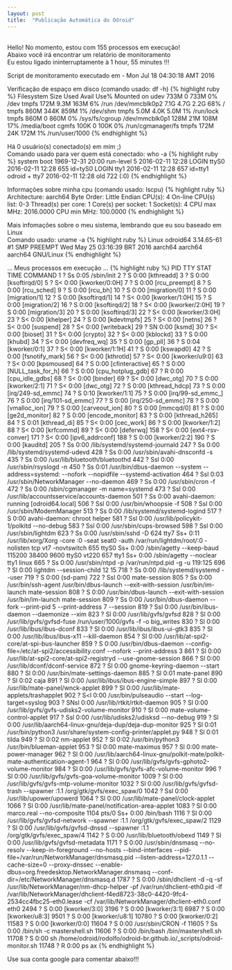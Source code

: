 ```yaml
---
layout: post
title:  "Publicação Automática do Odroid"
---
```

<br />
Hello! No momento, estou com 155 processos em execução!  <br />
Abaixo você irá encontrar um relatório de monitoramento <br />
Eu estou ligado ininterruptamente à 1 hour, 55 minutes !!!

Script de monitoramento executado em - Mon Jul 18 04:30:18 AMT 2016 <br />

Verificação de espaço em disco (comando usado: df -h)
{% highlight ruby %}
Filesystem      Size  Used Avail Use% Mounted on
udev            733M     0  733M   0% /dev
tmpfs           172M  9.3M  163M   6% /run
/dev/mmcblk0p2  7.1G  4.7G  2.2G  68% /
tmpfs           860M  344K  859M   1% /dev/shm
tmpfs           5.0M  4.0K  5.0M   1% /run/lock
tmpfs           860M     0  860M   0% /sys/fs/cgroup
/dev/mmcblk0p1  128M   21M  108M  17% /media/boot
cgmfs           100K     0  100K   0% /run/cgmanager/fs
tmpfs           172M   24K  172M   1% /run/user/1000
{% endhighlight %}

Há 0 usuário(s) conectado(s) em mim ;) <br />
Comando usado para ver quem está conectado: who -a
{% highlight ruby %}
           system boot  1969-12-31 20:00
           run-level 5  2016-02-11 12:28
LOGIN      ttyS0        2016-02-11 12:28               655 id=tyS0
LOGIN      tty1         2016-02-11 12:28               657 id=tty1
odroid   + tty7         2016-02-11 12:28  old          722 (:0)
{% endhighlight %}

Informações sobre minha cpu (comando usado: lscpu)
{% highlight ruby %}
Architecture:          aarch64
Byte Order:            Little Endian
CPU(s):                4
On-line CPU(s) list:   0-3
Thread(s) per core:    1
Core(s) per socket:    1
Socket(s):             4
CPU max MHz:           2016.0000
CPU min MHz:           100.0000
{% endhighlight %}

Mais infomações sobre o meu sistema, lembrando que eu sou baseado em Linux <br />
Comando usado: uname -a
{% highlight ruby %}
Linux odroid64 3.14.65-61 #1 SMP PREEMPT Wed May 25 03:16:39 BRT 2016 aarch64 aarch64 aarch64 GNU/Linux
{% endhighlight %}

... Meus processos em execução ...
{% highlight ruby %}
  PID TTY      STAT   TIME COMMAND
    1 ?        Ss     0:05 /sbin/init
    2 ?        S      0:00 [kthreadd]
    3 ?        S      0:00 [ksoftirqd/0]
    5 ?        S<     0:00 [kworker/0:0H]
    7 ?        S      0:00 [rcu_preempt]
    8 ?        S      0:00 [rcu_sched]
    9 ?        S      0:00 [rcu_bh]
   10 ?        S      0:00 [migration/0]
   11 ?        S      0:00 [migration/1]
   12 ?        S      0:00 [ksoftirqd/1]
   14 ?        S<     0:00 [kworker/1:0H]
   15 ?        S      0:00 [migration/2]
   16 ?        S      0:00 [ksoftirqd/2]
   18 ?        S<     0:00 [kworker/2:0H]
   19 ?        S      0:00 [migration/3]
   20 ?        S      0:00 [ksoftirqd/3]
   22 ?        S<     0:00 [kworker/3:0H]
   23 ?        S<     0:00 [khelper]
   24 ?        S      0:00 [kdevtmpfs]
   25 ?        S<     0:00 [netns]
   26 ?        S<     0:00 [suspend]
   28 ?        S<     0:00 [writeback]
   29 ?        SN     0:00 [ksmd]
   30 ?        S<     0:00 [bioset]
   31 ?        S<     0:00 [crypto]
   32 ?        S<     0:00 [kblockd]
   33 ?        S      0:00 [khubd]
   34 ?        S<     0:00 [devfreq_wq]
   35 ?        S      0:00 [gp_pll]
   36 ?        S      0:04 [kworker/0:1]
   37 ?        S<     0:00 [kworker/1:1H]
   41 ?        S      0:00 [kswapd0]
   42 ?        S      0:00 [fsnotify_mark]
   56 ?        S<     0:00 [kthrotld]
   57 ?        S<     0:00 [kworker/u9:0]
   63 ?        S<     0:00 [kpsmoused]
   64 ?        S      0:00 [cfinteractive]
   65 ?        S      0:00 [NULL_task_for_h]
   66 ?        S      0:00 [cpu_hotplug_gdb]
   67 ?        R      0:00 [cpu_idle_gdbs]
   68 ?        S<     0:00 [binder]
   69 ?        S<     0:00 [dwc_otg]
   70 ?        S      0:00 [kworker/2:1]
   71 ?        S<     0:00 [dwc_otg]
   72 ?        S      0:00 [kthread_hdcp]
   73 ?        S      0:00 [irq/249-sd_emmc]
   74 ?        S      0:10 [kworker/1:1]
   75 ?        S      0:00 [irq/99-sd_emmc_]
   76 ?        S      0:00 [irq/101-sd_emmc]
   77 ?        S      0:00 [irq/250-sd_emmc]
   78 ?        S      0:00 [vmalloc_ion]
   79 ?        S      0:00 [carveout_ion]
   80 ?        S      0:00 [mmcqd/0]
   81 ?        S      0:00 [ge2d_monitor]
   82 ?        S      0:00 [encode_monitor]
   83 ?        S      0:00 [kthread_h265]
   84 ?        S      0:01 [kthread_di]
   85 ?        S<     0:00 [cec_work]
   86 ?        S      0:00 [kworker/1:2]
   88 ?        S<     0:00 [krfcommd]
   89 ?        S<     0:00 [deferwq]
  158 ?        S<     0:00 [ext4-rsv-conver]
  171 ?        S<     0:00 [ipv6_addrconf]
  188 ?        S      0:00 [kworker/2:2]
  190 ?        S      0:00 [kauditd]
  205 ?        Ss     0:00 /lib/systemd/systemd-journald
  247 ?        Ss     0:00 /lib/systemd/systemd-udevd
  428 ?        Ss     0:00 /usr/sbin/avahi-dnsconfd -s
  435 ?        Ss     0:00 /usr/lib/bluetooth/bluetoothd
  442 ?        Ssl    0:00 /usr/sbin/rsyslogd -n
  450 ?        Ss     0:01 /usr/bin/dbus-daemon --system --address=systemd: --nofork --nopidfile --systemd-activation
  464 ?        Ssl    0:03 /usr/sbin/NetworkManager --no-daemon
  469 ?        Ss     0:00 /usr/sbin/cron -f
  472 ?        Ss     0:00 /sbin/cgmanager -m name=systemd
  473 ?        Ssl    0:00 /usr/lib/accountsservice/accounts-daemon
  501 ?        Ss     0:00 avahi-daemon: running [odroid64.local]
  506 ?        Ssl    0:00 /usr/bin/whoopsie -f
  508 ?        Ssl    0:00 /usr/sbin/ModemManager
  513 ?        Ss     0:00 /lib/systemd/systemd-logind
  517 ?        S      0:00 avahi-daemon: chroot helper
  581 ?        Ssl    0:00 /usr/lib/policykit-1/polkitd --no-debug
  583 ?        Ssl    0:00 /usr/sbin/cups-browsed
  598 ?        Ssl    0:00 /usr/sbin/lightdm
  623 ?        Ss     0:00 /usr/sbin/sshd -D
  624 tty7     Ss+    0:11 /usr/lib/xorg/Xorg -core :0 -seat seat0 -auth /var/run/lightdm/root/:0 -nolisten tcp vt7 -novtswitch
  655 ttyS0    Ss+    0:00 /sbin/agetty --keep-baud 115200 38400 9600 ttyS0 vt220
  657 tty1     Ss+    0:00 /sbin/agetty --noclear tty1 linux
  665 ?        Ss     0:00 /usr/sbin/ntpd -p /var/run/ntpd.pid -g -u 119:125
  696 ?        Sl     0:00 lightdm --session-child 12 15
  718 ?        Ss     0:00 /lib/systemd/systemd --user
  719 ?        S      0:00 (sd-pam)
  722 ?        Ssl    0:00 mate-session
  805 ?        Ss     0:00 /usr/bin/ssh-agent /usr/bin/dbus-launch --exit-with-session /usr/bin/im-launch mate-session
  808 ?        S      0:00 /usr/bin/dbus-launch --exit-with-session /usr/bin/im-launch mate-session
  809 ?        Ss     0:00 /usr/bin/dbus-daemon --fork --print-pid 5 --print-address 7 --session
  819 ?        Ssl    0:00 /usr/bin/ibus-daemon --daemonize --xim
  823 ?        Sl     0:00 /usr/lib/gvfs/gvfsd
  828 ?        Sl     0:00 /usr/lib/gvfs/gvfsd-fuse /run/user/1000/gvfs -f -o big_writes
  830 ?        Sl     0:00 /usr/lib/ibus/ibus-dconf
  833 ?        Sl     0:00 /usr/lib/ibus/ibus-ui-gtk3
  835 ?        Sl     0:00 /usr/lib/ibus/ibus-x11 --kill-daemon
  854 ?        Sl     0:00 /usr/lib/at-spi2-core/at-spi-bus-launcher
  859 ?        S      0:00 /usr/bin/dbus-daemon --config-file=/etc/at-spi2/accessibility.conf --nofork --print-address 3
  861 ?        Sl     0:00 /usr/lib/at-spi2-core/at-spi2-registryd --use-gnome-session
  866 ?        Sl     0:00 /usr/lib/dconf/dconf-service
  872 ?        Sl     0:00 gnome-keyring-daemon --start
  880 ?        Sl     0:00 /usr/bin/mate-settings-daemon
  885 ?        Sl     0:01 mate-panel
  890 ?        Sl     0:02 caja
  891 ?        Sl     0:00 /usr/lib/ibus/ibus-engine-simple
  897 ?        Sl     0:00 /usr/lib/mate-panel/wnck-applet
  899 ?        Sl     0:00 /usr/lib/mate-applets/trashapplet
  902 ?        S<l    0:00 /usr/bin/pulseaudio --start --log-target=syslog
  903 ?        SNsl   0:00 /usr/lib/rtkit/rtkit-daemon
  905 ?        Sl     0:00 /usr/lib/gvfs/gvfs-udisks2-volume-monitor
  910 ?        Sl     0:00 mate-volume-control-applet
  917 ?        Ssl    0:00 /usr/lib/udisks2/udisksd --no-debug
  919 ?        Sl     0:00 /usr/lib/aarch64-linux-gnu/deja-dup/deja-dup-monitor
  925 ?        Sl     0:01 /usr/bin/python3 /usr/share/system-config-printer/applet.py
  948 ?        Sl     0:01 tilda
  949 ?        Sl     0:02 nm-applet
  952 ?        Sl     0:02 /usr/bin/python3 /usr/bin/blueman-applet
  953 ?        Sl     0:00 mate-maximus
  957 ?        Sl     0:00 mate-power-manager
  962 ?        Sl     0:00 /usr/lib/aarch64-linux-gnu/polkit-mate/polkit-mate-authentication-agent-1
  964 ?        Sl     0:00 /usr/lib/gvfs/gvfs-gphoto2-volume-monitor
  984 ?        Sl     0:00 /usr/lib/gvfs/gvfs-afc-volume-monitor
  996 ?        Sl     0:00 /usr/lib/gvfs/gvfs-goa-volume-monitor
 1009 ?        Sl     0:00 /usr/lib/gvfs/gvfs-mtp-volume-monitor
 1032 ?        Sl     0:00 /usr/lib/gvfs/gvfsd-trash --spawner :1.1 /org/gtk/gvfs/exec_spaw/0
 1042 ?        Ssl    0:00 /usr/lib/upower/upowerd
 1064 ?        Sl     0:00 /usr/lib/mate-panel/clock-applet
 1066 ?        Sl     0:00 /usr/lib/mate-panel/notification-area-applet
 1083 ?        Sl     0:00 marco.real --no-composite
 1104 pts/0    Ss+    0:00 /bin/bash
 1116 ?        Sl     0:00 /usr/lib/gvfs/gvfsd-network --spawner :1.1 /org/gtk/gvfs/exec_spaw/2
 1129 ?        Sl     0:00 /usr/lib/gvfs/gvfsd-dnssd --spawner :1.1 /org/gtk/gvfs/exec_spaw/4
 1142 ?        S      0:00 /usr/lib/bluetooth/obexd
 1149 ?        Sl     0:00 /usr/lib/gvfs/gvfsd-metadata
 1171 ?        S      0:00 /usr/sbin/dnsmasq --no-resolv --keep-in-foreground --no-hosts --bind-interfaces --pid-file=/var/run/NetworkManager/dnsmasq.pid --listen-address=127.0.1.1 --cache-size=0 --proxy-dnssec --enable-dbus=org.freedesktop.NetworkManager.dnsmasq --conf-dir=/etc/NetworkManager/dnsmasq.d
 1787 ?        S      0:00 /sbin/dhclient -d -q -sf /usr/lib/NetworkManager/nm-dhcp-helper -pf /var/run/dhclient-eth0.pid -lf /var/lib/NetworkManager/dhclient-f4ed8723-38c0-4420-9fc4-2534cc4fbc25-eth0.lease -cf /var/lib/NetworkManager/dhclient-eth0.conf eth0
 2494 ?        S      0:00 [kworker/3:0]
 3196 ?        S      0:00 [kworker/3:1]
 6987 ?        S      0:00 [kworker/u8:3]
 9501 ?        S      0:00 [kworker/u8:1]
10780 ?        S      0:00 [kworker/0:2]
11583 ?        S      0:00 [kworker/0:0]
11604 ?        S      0:00 /usr/sbin/CRON -f
11605 ?        Ss     0:00 /bin/sh -c mastershell.sh
11606 ?        S      0:00 /bin/bash /bin/mastershell.sh
11708 ?        S      0:00 sh /home/odroid/rodolfo/odroid-br.github.io/_scripts/odroid-monitor.sh
11748 ?        R      0:00 ps ax
{% endhighlight %}

Use sua conta google para comentar abaixo!!!
